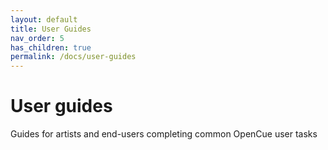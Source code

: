 ```yaml
---
layout: default
title: User Guides
nav_order: 5
has_children: true
permalink: /docs/user-guides
---
```


# User guides

Guides for artists and end-users completing common OpenCue user tasks
